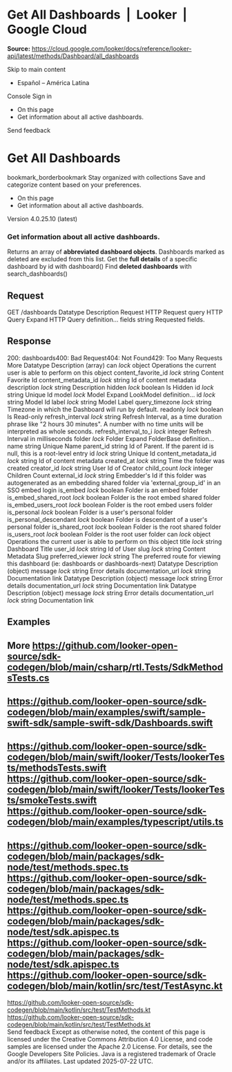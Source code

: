 # Get All Dashboards  |  Looker  |  Google Cloud

**Source:** https://cloud.google.com/looker/docs/reference/looker-api/latest/methods/Dashboard/all_dashboards

Skip to main content 


  * Español – América Latina

Console  Sign in
  * On this page
  * Get information about all active dashboards.




Send feedback 
#  Get All Dashboards
bookmark_borderbookmark Stay organized with collections  Save and categorize content based on your preferences.
  * On this page
  * Get information about all active dashboards.


Version 4.0.25.10 (latest) 
### Get information about all active dashboards.
Returns an array of **abbreviated dashboard objects**. Dashboards marked as deleted are excluded from this list.
Get the **full details** of a specific dashboard by id with dashboard()
Find **deleted dashboards** with search_dashboards()
## Request
GET /dashboards 
Datatype
Description
Request
HTTP Request 
query
HTTP Query 
Expand HTTP Query definition... 
fields
string 
Requested fields.
## Response
200: dashboards400: Bad Request404: Not Found429: Too Many Requests More
Datatype
Description
(array)
can
_lock_
object 
Operations the current user is able to perform on this object
content_favorite_id
_lock_
string 
Content Favorite Id
content_metadata_id
_lock_
string 
Id of content metadata
description
_lock_
string 
Description
hidden
_lock_
boolean 
Is Hidden
id
_lock_
string 
Unique Id
model
_lock_
Model
Expand LookModel definition... 
id
_lock_
string 
Model Id
label
_lock_
string 
Model Label
query_timezone
_lock_
string 
Timezone in which the Dashboard will run by default.
readonly
_lock_
boolean 
Is Read-only
refresh_interval
_lock_
string 
Refresh Interval, as a time duration phrase like "2 hours 30 minutes". A number with no time units will be interpreted as whole seconds.
refresh_interval_to_i
_lock_
integer 
Refresh Interval in milliseconds
folder
_lock_
Folder
Expand FolderBase definition... 
name
string 
Unique Name
parent_id
string 
Id of Parent. If the parent id is null, this is a root-level entry
id
_lock_
string 
Unique Id
content_metadata_id
_lock_
string 
Id of content metadata
created_at
_lock_
string 
Time the folder was created
creator_id
_lock_
string 
User Id of Creator
child_count
_lock_
integer 
Children Count
external_id
_lock_
string 
Embedder's Id if this folder was autogenerated as an embedding shared folder via 'external_group_id' in an SSO embed login
is_embed
_lock_
boolean 
Folder is an embed folder
is_embed_shared_root
_lock_
boolean 
Folder is the root embed shared folder
is_embed_users_root
_lock_
boolean 
Folder is the root embed users folder
is_personal
_lock_
boolean 
Folder is a user's personal folder
is_personal_descendant
_lock_
boolean 
Folder is descendant of a user's personal folder
is_shared_root
_lock_
boolean 
Folder is the root shared folder
is_users_root
_lock_
boolean 
Folder is the root user folder
can
_lock_
object 
Operations the current user is able to perform on this object
title
_lock_
string 
Dashboard Title
user_id
_lock_
string 
Id of User
slug
_lock_
string 
Content Metadata Slug
preferred_viewer
_lock_
string 
The preferred route for viewing this dashboard (ie: dashboards or dashboards-next)
Datatype
Description
(object)
message
_lock_
string 
Error details
documentation_url
_lock_
string 
Documentation link
Datatype
Description
(object)
message
_lock_
string 
Error details
documentation_url
_lock_
string 
Documentation link
Datatype
Description
(object)
message
_lock_
string 
Error details
documentation_url
_lock_
string 
Documentation link
## Examples
More
https://github.com/looker-open-source/sdk-codegen/blob/main/csharp/rtl.Tests/SdkMethodsTests.cs   
---  
https://github.com/looker-open-source/sdk-codegen/blob/main/examples/swift/sample-swift-sdk/sample-swift-sdk/Dashboards.swift   
---  
https://github.com/looker-open-source/sdk-codegen/blob/main/swift/looker/Tests/lookerTests/methodsTests.swift   
https://github.com/looker-open-source/sdk-codegen/blob/main/swift/looker/Tests/lookerTests/smokeTests.swift   
https://github.com/looker-open-source/sdk-codegen/blob/main/examples/typescript/utils.ts   
---  
https://github.com/looker-open-source/sdk-codegen/blob/main/packages/sdk-node/test/methods.spec.ts   
https://github.com/looker-open-source/sdk-codegen/blob/main/packages/sdk-node/test/methods.spec.ts   
https://github.com/looker-open-source/sdk-codegen/blob/main/packages/sdk-node/test/sdk.apispec.ts   
https://github.com/looker-open-source/sdk-codegen/blob/main/packages/sdk-node/test/sdk.apispec.ts   
https://github.com/looker-open-source/sdk-codegen/blob/main/kotlin/src/test/TestAsync.kt   
---  
https://github.com/looker-open-source/sdk-codegen/blob/main/kotlin/src/test/TestMethods.kt   
https://github.com/looker-open-source/sdk-codegen/blob/main/kotlin/src/test/TestMethods.kt   
Send feedback 
Except as otherwise noted, the content of this page is licensed under the Creative Commons Attribution 4.0 License, and code samples are licensed under the Apache 2.0 License. For details, see the Google Developers Site Policies. Java is a registered trademark of Oracle and/or its affiliates.
Last updated 2025-07-22 UTC.


